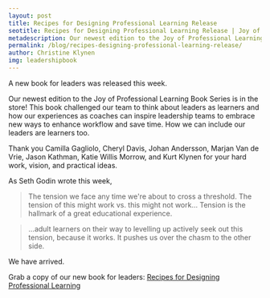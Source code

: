 ```yaml
---
layout: post
title: Recipes for Designing Professional Learning Release
seotitle: Recipes for Designing Professional Learning Release | Joy of Professional Learning
metadescription: Our newest edition to the Joy of Professional Learning Book Series is in the store! This book thinks about leaders as learners and how our experiences as coaches can inspire leadership teams to embrace new ways to enhance workflow and save time.
permalink: /blog/recipes-designing-professional-learning-release/
author: Christine Klynen
img: leadershipbook
---
```


A new book for leaders was released this week.

Our newest edition to the Joy of Professional Learning Book Series is in the store! This book challenged our team to think about leaders as learners and how our experiences as coaches can inspire leadership teams to embrace new ways to enhance workflow and save time. How we can include our leaders are learners too.

Thank you Camilla Gagliolo, Cheryl Davis, Johan Andersson, Marjan Van de Vrie, Jason Kathman, Katie Willis Morrow, and Kurt Klynen for your hard work, vision, and practical ideas.

As Seth Godin wrote this week, 

> The tension we face any time we're about to cross a threshold. The tension of this might work vs. this might not work... Tension is the hallmark of a great educational experience.

> ...adult learners on their way to levelling up actively seek out this tension, because it works. It pushes us over the chasm to the other side.

We have arrived.

Grab a copy of our new book for leaders: [Recipes for Designing Professional Learning](https://itunes.apple.com/us/book/the-joy-of-professional-learning-strategies-for-leaders/id1235488390?mt=11)
